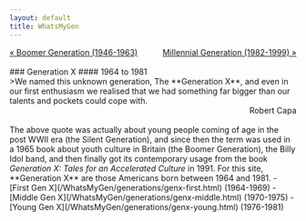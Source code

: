 ```yaml
---
layout: default
title: WhatsMyGen
---
```

<div style="overflow: hidden"><a href="/WhatsMyGen/generations/boomer.html" class="previous" style="float: left !important">&laquo; Boomer Generation (1946-1963)</a><a href="/WhatsMyGen/generations/millennial.html" class="next" style="float: right !important">Millennial Generation (1982-1999) &raquo;</a></div>
<br>
### Generation X
#### 1964 to 1981
<br>
>We named this unknown generation, The **Generation X**, and even in our first enthusiasm we realised that we had something far bigger than our talents and pockets could cope with.

<div style="text-align: right"> Robert Capa </div> 
<br>
The above quote was actually about young people coming of age in the post WWII era (the Silent Generation), and since then the term was used in a 1965 book about youth culture in Britain (the Boomer Generation), the Billy Idol band, and then finally got its contemporary usage from the book <em>Generation X: Tales for an Accelerated Culture</em> in 1991. For this site, **Generation X** are those Americans born between 1964 and 1981. 
- [First Gen X](/WhatsMyGen/generations/genx-first.html) (1964-1969)
- [Middle Gen X](/WhatsMyGen/generations/genx-middle.html) (1970-1975)
- [Young Gen X](/WhatsMyGen/generations/genx-young.html) (1976-1981)
